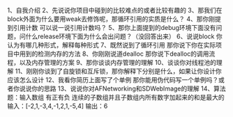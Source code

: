 1、自我介绍
2、先说说你项目中碰到的比较难点的或者比较有趣的
3、那我们在block外面为什么要用weak去修饰呢，那循环引用的实质是什么？
4、那你刚提到引用计数 可以说一说引用计数吗？
5、那你上面提到的debug环境下面没有问题，问什么release环境下面为什么会出问题？（没回答出来）
6、说说block 你认为有哪几种形式，解释每种形式
7、既然说到了循环引用 那你说下你在实际项目中用到的检测内存的方法
8、你刚刚说道dealloc 那你说下dealloc的调用流程，以及内存管理的方案
9、那你谈谈内存管理的理解
10、谈谈你对线程池的理解
11、刚刚你谈到了自旋锁和互斥锁，那你解释下分别是什么，如果让你设计你应该怎么设计
12、我看你简历上面写了个单例  那你能用伪代码写一个单例吗？或者你说说你的思路
13、说说你对AFNetworking和SDWebImage的理解
14、算法题：输入数组 有正有负 连续的子数组并且子数组内所有数字加起来的和是最大的
    输入：[-2,1,-3,4,-1,2,1,-5,4]
    输出：6
